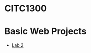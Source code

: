 # CITC1300

<h1>Basic Web Projects</h1>

<ul>
    <li><a href="lab2/index.html" target="_blank">Lab 2</a></li>
    </ul>
